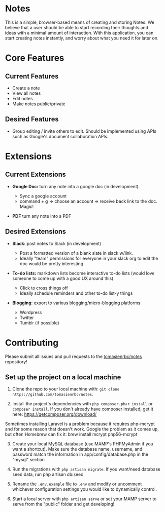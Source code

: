 # Notes

This is a simple, browser-based means of creating and storing Notes.
We believe that a user should be able to start recording their thoughts
and ideas with a minimal amount of interaction. With this application,
you can start creating notes instantly, and worry about what you need
it for later on.

# Core Features

## Current Features

- Create a note
- View all notes
- Edit notes
- Make notes public/private

## Desired Features

- Group editing / invite others to edit. Should be implemented using APIs such as Google's document collaboration APIs.

# Extensions

## Current Extensions

- **Google Doc:** turn any note into a google doc (in development)
    - Sync a google account
    - command + g => choose an account => receive back link to the doc. Magic!

- **PDF** turn any note into a PDF

## Desired Extensions

- **Slack:** post notes to Slack (in development)
    - Post a formatted version of a blank slate in slack w/link.
    - Ideally "team" permissions for everyone in your slack org to edit the doc would be pretty interesting

- **To-do lists:** markdown lists become interactive to-do lists (would love someone to come up with a good UX around this)
    - Click to cross things off
    - Ideally schedule reminders and other to-do list-y things

- **Blogging:** export to various blogging/micro-blogging platforms
    - Wordpress
    - Twitter
    - Tumblr (if possible)

# Contributing

Please submit all issues and pull requests to the [tomasienrbc/notes](http://github.com/tomasienrbc/notes) repository!

## Set up the project on a local machine

1. Clone the repo to your local machine with: ``git clone https://github.com/tomasienrbc/notes``.

2. Install the project's dependencies with ``php composer.phar install`` or ``composer install``. If you don't already have composer installed, get it here: https://getcomposer.org/download/

Sometimes installing Laravel is a problem because it requires php-mcrypt and for some reason that doesn't work. Google the problem as it comes up, but often Homebrew can fix it: brew install mcrypt php56-mcrypt

3. Create your local MySQL database (use MAMP's PHPMyAdmin if you want a shortcut). Make sure the database name, username, and password match the information in app/config/database.php in the "mysql" section

4. Run the migrations with ``php artisan migrate``. If you want/need database seed data, run php artisan db:seed

5. Rename the `.env.example` file to `.env` and modify or uncomment whichever configuration settings you would like to dynamically control.

6. Start a local server with ``php artisan serve`` or set your MAMP server to serve from the "public" folder and get developing!
